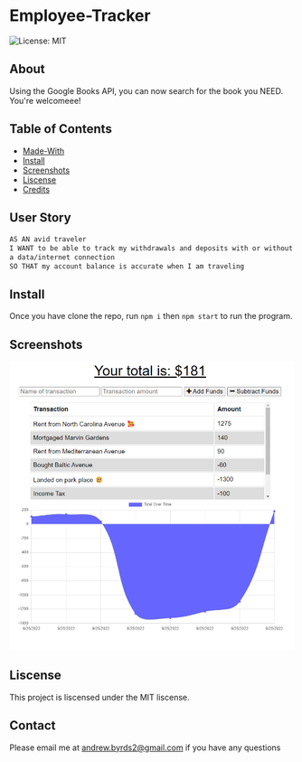# Employee-Tracker

![License: MIT](https://img.shields.io/badge/License-MIT-yellow.svg)

## About

Using the Google Books API, you can now search for the book you NEED. You're welcomeee!
## Table of Contents

* [Made-With](#Made-with)
* [Install](#Install)
* [Screenshots](#Screenshots)
* [Liscense](#Liscense)
* [Credits](#Contact)

## User Story

```
AS AN avid traveler
I WANT to be able to track my withdrawals and deposits with or without a data/internet connection
SO THAT my account balance is accurate when I am traveling
```

## Install

Once you have clone the repo, run ``` npm i ``` then ``` npm start ``` to run the program.

## Screenshots 

<img width="737" alt="Screen Shot" src="pic.png">

## Liscense

 This project is liscensed under the MIT liscense.
 
## Contact
Please email me at andrew.byrds2@gmail.com if you have any questions
